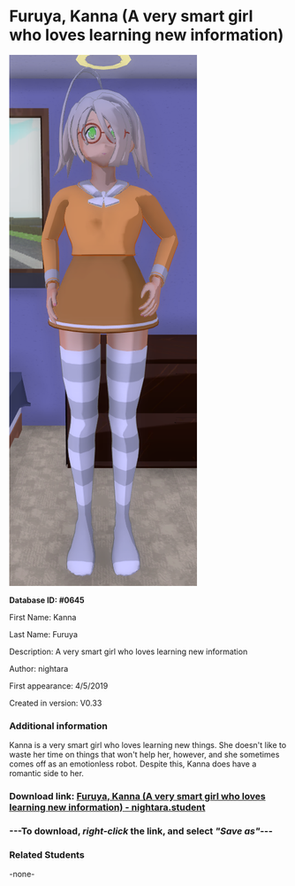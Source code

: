 # Furuya, Kanna (A very smart girl who loves learning new information)

<img src="../../Files/Images/Furuya, Kanna (A very smart girl who loves learning new information).png" title="Furuya, Kanna (A very smart girl who loves learning new information) - nightara">

**Database ID: #0645**

First Name: Kanna

Last Name: Furuya

Description: A very smart girl who loves learning new information

Author: nightara

First appearance: 4/5/2019

Created in version: V0.33

### Additional information

Kanna is a very smart girl who loves learning new things. She doesn't like to waste her time on things that won't help her, however, and she sometimes comes off as an emotionless robot. Despite this, Kanna does have a romantic side to her.

### Download link: <a href="https://raw.githubusercontent.com/Arbiter1223/Daigaku-Gurashi-Custom-Students/master/Files/Student%20Files/Furuya%2C%20Kanna%20(A%20very%20smart%20girl%20who%20loves%20learning%20new%20information)%20-%20nightara.student">Furuya, Kanna (A very smart girl who loves learning new information) - nightara.student</a>

### ---**To download, _right-click_ the link, and select _"Save as"_**---

### Related Students

-none-
